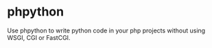 # phpython
Use phpython to write python code in your php projects without using WSGI, CGI or FastCGI.
